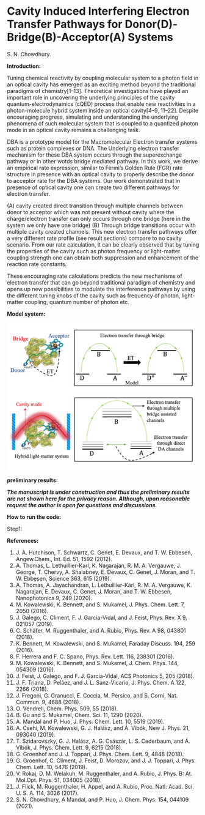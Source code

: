 # Cavity Induced Interfering Electron Transfer Pathways for Donor(D)-Bridge(B)-Acceptor(A) Systems
S. N. Chowdhury.

**Introduction:**

Tuning chemical reactivity by coupling molecular system to a photon field in an optical cavity has emerged as an exciting method beyond the traditional paradigms of chemistry[1–13]. Theoretical investigations have played an important role in uncovering the underlying principles of the cavity quantum-electrodynamics (cQED) process that enable new reactivities in a photon-molecule hybrid system inside an optical cavity[4–9, 11–22]. Despite encouraging progress, simulating and understanding the underlying phenomena of such molecular system that is coupled to a quantized photon mode in an optical cavity remains a challenging task. 

DBA is a prototype model for the Macromolecular Electron transfer systems such as protein complexes or DNA. The Underlying electron transfer mechanism for these DBA system occurs through the superexchange pathway or in other wotds bridge mediated pathway. In this work, we derive an empirical rate expression, similar to Fermi’s Golden Rule (FGR) rate structure in presence with an optical cavity to properly describe the donor to acceptor rate for the DBA systems. Our work demonstrated that in presence of optical cavity one can create two different pathways for electron transfer. 
    
  (A) cavity created direct transition through multiple channels between donor to acceptor which was not present without cavity where the charge/electron       transfer can only occurs through one bridge (here in the system we only have one bridge) 
  (B) Through bridge transitions occur with multiple cavity created channels. This new electron transfer pathways offer a very different rate profile 
      (see result sections) compare to no cavity scenario. From our rate calculation, it can be clearly observed that by tuning the properties of the 
      cavity such as photon frequency or light-matter coupling strength one can obtain both suppression and enhancement of the reaction rate constants. 

These encouraging rate calculations predicts the new mechanisms of electron transfer that can go beyond traditional paradigm of chemistry and opens up new possibilities to modulate the interference pathways by using the different tuning knobs of the cavity such as frequency of photon, light-matter coupling, quantum number of photon etc.   

**Model system:**


<img src="DBA.png" width="800">

**preliminary results:**

***The manuscript is under construction and thus the preliminary results are not shown here for the privacy reason. Although, upon reasonable request the author is open for questions and discussions.***

**How to run the code:**

Step1:



**References:**

1. J. A. Hutchison, T. Schwartz, C. Genet, E. Devaux, and T. W. Ebbesen, Angew.Chem., Int. Ed. 51, 1592 (2012).
2. A. Thomas, L. Lethuillier-Karl, K. Nagarajan, R. M. A. Vergauwe, J. George, T. Chervy, A. Shalabney, E. Devaux, C. Genet, J. Moran, and T. W. Ebbesen, Science 363, 615 (2019).
3. A. Thomas, A. Jayachandran, L. Lethuillier-Karl, R. M. A. Vergauwe, K. Nagarajan, E. Devaux, C. Genet, J. Moran, and T. W. Ebbesen, Nanophotonics
9, 249 (2020).
4. M. Kowalewski, K. Bennett, and S. Mukamel, J. Phys. Chem. Lett. 7, 2050 (2016).
5. J. Galego, C. Climent, F. J. Garcia-Vidal, and J. Feist, Phys. Rev. X 9, 021057 (2019).
6. C. Schäfer, M. Ruggenthaler, and A. Rubio, Phys. Rev. A 98, 043801 (2018).
7. K. Bennett, M. Kowalewski, and S. Mukamel, Faraday Discuss. 194, 259 (2016).
8. F. Herrera and F. C. Spano, Phys. Rev. Lett. 116, 238301 (2016).
9. M. Kowalewski, K. Bennett, and S. Mukamel, J. Chem. Phys. 144, 054309 (2016).
10. J. Feist, J. Galego, and F. J. Garcia-Vidal, ACS Photonics 5, 205 (2018).
11. J. F. Triana, D. Peláez, and J. L. Sanz-Vicario, J. Phys. Chem. A 122, 2266 (2018).
12. J. Fregoni, G. Granucci, E. Coccia, M. Persico, and S. Corni, Nat. Commun. 9, 4688 (2018).
13. O. Vendrell, Chem. Phys. 509, 55 (2018).
14. B. Gu and S. Mukamel, Chem. Sci. 11, 1290 (2020).
15. A. Mandal and P. Huo, J. Phys. Chem. Lett. 10, 5519 (2019).
16. A. Csehi, M. Kowalewski, G. J. Halász, and Á. Vibók, New J. Phys. 21, 093040 (2019).
17. T. Szidarovszky, G. J. Halász, A. G. Császár, L. S. Cederbaum, and Á. Vibók, J. Phys. Chem. Lett. 9, 6215 (2018).
18. G. Groenhof and J. J. Toppari, J. Phys. Chem. Lett. 9, 4848 (2018).
19. G. Groenhof, C. Climent, J. Feist, D. Morozov, and J. J. Toppari, J. Phys. Chem. Lett. 10, 5476 (2019).
20. V. Rokaj, D. M. Welakuh, M. Ruggenthaler, and A. Rubio, J. Phys. B: At. Mol.Opt. Phys. 51, 034005 (2018).
21. J. Flick, M. Ruggenthaler, H. Appel, and A. Rubio, Proc. Natl. Acad. Sci. U. S. A. 114, 3026 (2017).
22. S. N. Chowdhury, A Mandal, and P. Huo, J. Chem. Phys. 154, 044109 (2021).
